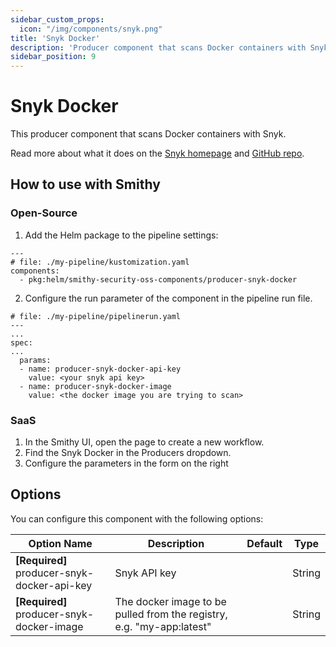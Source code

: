 ```yaml
---
sidebar_custom_props:
  icon: "/img/components/snyk.png"
title: 'Snyk Docker'
description: 'Producer component that scans Docker containers with Snyk.'
sidebar_position: 9
---
```


# Snyk Docker

This producer component that scans Docker containers with Snyk.

Read more about what it does on the [Snyk homepage](https://snyk.io/)
and [GitHub repo](https://github.com/snyk/snyk-images).

## How to use with Smithy

### Open-Source

1. Add the Helm package to the pipeline settings:

```
---
# file: ./my-pipeline/kustomization.yaml
components:
  - pkg:helm/smithy-security-oss-components/producer-snyk-docker
```

2. Configure the run parameter of the component in the pipeline run file.

```
# file: ./my-pipeline/pipelinerun.yaml
---
...
spec:
...
  params:
  - name: producer-snyk-docker-api-key
    value: <your snyk api key>
  - name: producer-snyk-docker-image
    value: <the docker image you are trying to scan>
```

### SaaS

1. In the Smithy UI, open the page to create a new workflow.
2. Find the Snyk Docker in the Producers dropdown.
3. Configure the parameters in the form on the right

## Options

You can configure this component with the following options:

| Option Name                                 | Description                                                           | Default | Type   |
|---------------------------------------------|-----------------------------------------------------------------------|---------|--------|
| **[Required]** producer-snyk-docker-api-key | Snyk API key                                                          |         | String |
| **[Required]** producer-snyk-docker-image   | The docker image to be pulled from the registry, e.g. "my-app:latest" |         | String |


